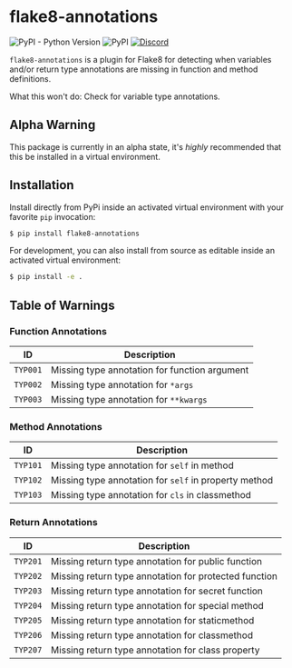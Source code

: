 # flake8-annotations
![PyPI - Python Version](https://img.shields.io/pypi/pyversions/flake8-annotations)
![PyPI](https://img.shields.io/pypi/v/flake8-annotations)
[![Discord](https://discordapp.com/api/guilds/267624335836053506/embed.png)](https://discord.gg/2B963hn)


`flake8-annotations` is a plugin for Flake8 for detecting when variables and/or return type annotations are missing in function and method definitions.

What this won't do: Check for variable type annotations.

## Alpha Warning
This package is currently in an alpha state, it's *highly* recommended that this be installed in a virtual environment.

## Installation

Install directly from PyPi inside an activated virtual environment with your favorite `pip` invocation:

```bash
$ pip install flake8-annotations
```

For development, you can also install from source as editable inside an activated virtual environment:

```bash
$ pip install -e .
```

## Table of Warnings
### Function Annotations
| ID       | Description                                   |
|----------|-----------------------------------------------|
| `TYP001` | Missing type annotation for function argument |
| `TYP002` | Missing type annotation for `*args`           |
| `TYP003` | Missing type annotation for `**kwargs`        |

### Method Annotations
| ID       | Description                                           |
|----------|-------------------------------------------------------|
| `TYP101` | Missing type annotation for `self` in method          |
| `TYP102` | Missing type annotation for `self` in property method |
| `TYP103` | Missing type annotation for `cls` in classmethod      |

### Return Annotations
| ID       | Description                                           |
|----------|-------------------------------------------------------|
| `TYP201` | Missing return type annotation for public function    |
| `TYP202` | Missing return type annotation for protected function |
| `TYP203` | Missing return type annotation for secret function    |
| `TYP204` | Missing return type annotation for special method     |
| `TYP205` | Missing return type annotation for staticmethod       |
| `TYP206` | Missing return type annotation for classmethod        |
| `TYP207` | Missing return type annotation for class property     |
